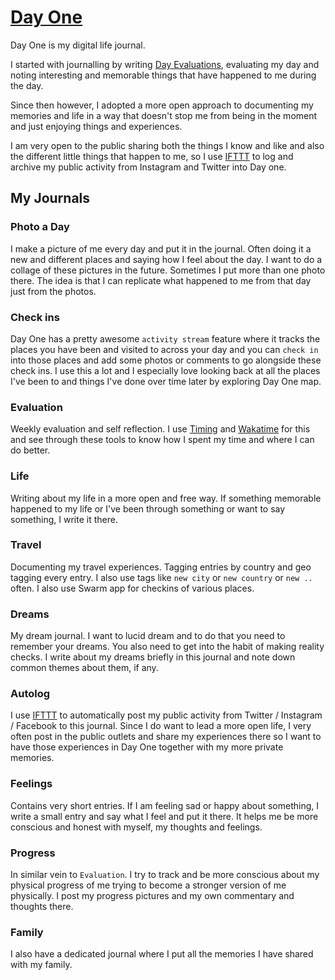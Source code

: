 # [Day One](http://dayoneapp.com)
Day One is my digital life journal.

I started with journalling by writing [Day Evaluations](https://medium.com/@NikitaVoloboev/day-evaluations-5706f31c9c5e#.m4lw1eo32), evaluating my day and noting interesting and memorable things that have happened to me during the day. 

Since then however, I adopted a more open approach to documenting my memories and life in a way that doesn't stop me from being in the moment and just enjoying things and experiences.

I am very open to the public sharing both the things I know and like and also the different little things that happen to me, so I use [IFTTT](https://ifttt.com/day_one) to log and archive my public activity from Instagram and Twitter into Day one. 

## My Journals
### Photo a Day
I make a picture of me every day and put it in the journal. Often doing it a new and different places and saying how I feel about the day. I want to do a collage of these pictures in the future. Sometimes I put more than one photo there. The idea is that I can replicate what happened to me from that day just from the photos.

### Check ins
Day One has a pretty awesome `activity stream` feature where it tracks the places you have been and visited to across your day and you can `check in` into those places and add some photos or comments to go alongside these check ins. I use this a lot and I especially love looking back at all the places I've been to and things I've done over time later by exploring Day One map.

### Evaluation
Weekly evaluation and self reflection. I use [Timing](https://timingapp.com/?lang=en) and [Wakatime](https://wakatime.com/dashboard) for this and see through these tools to know how I spent my time and where I can do better.

### Life
Writing about my life in a more open and free way. If something memorable happened to my life or I've been through something or want to say something, I write it there.

### Travel
Documenting my travel experiences. Tagging entries by country and geo tagging every entry. I also use tags like `new city` or `new country` or `new ..` often. I also use Swarm app for checkins of various places.

### Dreams
My dream journal. I want to lucid dream and to do that you need to remember your dreams. You also need to get into the habit of making reality checks. I write about my dreams briefly in this journal and note down common themes about them, if any.

### Autolog
I use [IFTTT](../../tools/IFTTT.md) to automatically post my public activity from Twitter / Instagram / Facebook to this journal. Since I do want to lead a more open life, I very often post in the public outlets and share my experiences there so I want to have those experiences in Day One together with my more private memories. 

### Feelings
Contains very short entries. If I am feeling sad or happy about something, I write a small entry and say what I feel and put it there. It helps me be more conscious and honest with myself, my thoughts and feelings. 

### Progress
In similar vein to `Evaluation`. I try to track and be more conscious about my physical progress of me trying to become a stronger version of me physically. I post my progress pictures and my own commentary and thoughts there.

### Family
I also have a dedicated journal where I put all the memories I have shared with my family.

